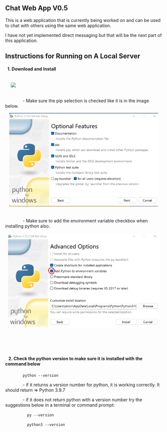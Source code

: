 ## Chat Web App V0.5

This is a web application that is currently being worked on and can be used to chat with others using the same web application.

I have not yet implemented direct messaging but that will be the next part of this application. 


## Instructions for Running on A Local Server

<h4>&ensp;1. Download and Install</h4>
<br>
&emsp; <a href="https://www.python.org/downloads/"><img src = "https://www.python.org/static/img/python-logo.png" height="50rem"></a>
<br>
<br>

&emsp;&emsp;&emsp;&emsp;- Make sure the pip selection is checked like it is  in the image below.
<br>
<center><img src = "images\first.png" height="300rem"></center>
<br>
<br>
&emsp;&emsp;&emsp;&emsp;- Make sure to add the environment variable checkbox when installing python also.

<br>
<br>
<center><img src = "images\secondPic.png" height="300rem"></center>

<br>
<br>
<br>
<br>

<h4>&ensp; 2. Check the python version to make sure it is installed with the command below</h4>

&emsp;&emsp;&emsp;&emsp;```python --version```

&emsp;&emsp;&emsp;&emsp;- if it returns a version number for python, it is working correctly. It should return =>  Python 3.9.7

&emsp;&emsp;&emsp;&emsp;- if it does not return python with a version number try the suggestions below in a terminal or command prompt: 

&emsp;&emsp;&emsp;&emsp;&emsp;```py --version```

&emsp;&emsp;&emsp;&emsp;&emsp;```python3 --version```